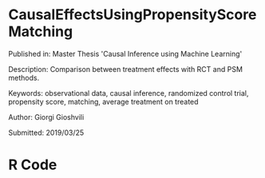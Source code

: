 # CausalEffectsUsingPropensityScoreMatching


Published in: Master Thesis 'Causal Inference using Machine Learning'

Description: Comparison between treatment effects with RCT and PSM methods.  

Keywords: observational data, causal inference, randomized control trial, propensity score, matching, average treatment on treated

Author: Giorgi Gioshvili


Submitted: 2019/03/25


# R Code
